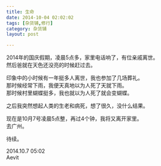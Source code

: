 ```yaml
---
title: 生命  
date: 2014-10-04 02:02:02  
tags: [杂货铺,修行]  
category: 杂货铺  
layout: post  

---
```


​2014年的国庆假期，凌晨5点多，家里电话响了，有位亲戚离世。  
然后爸就在天色还没亮的时候赶过去。  
<!--more-->  
印象中的小时候有一年挺多人离世，我也参加了几场葬礼。  
那时候经常下雨，我便天真地以为人死了天就下雨。  
那时候村里蝴蝶挺多，我也就以为人死了就会变蝴蝶。  

之后我突然想起人类的生老和病死，想了很久，没什么结果。  

现在是10月7号凌晨5点整，再过4个钟，我将又离开家里。  
去广州。

待续。

2014.10.7 05:02  
Aevit